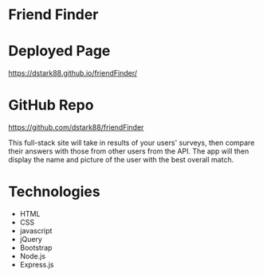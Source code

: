 # Friend Finder

# Deployed Page
https://dstark88.github.io/friendFinder/

# GitHub Repo
https://github.com/dstark88/friendFinder

This full-stack site will take in results of your users' surveys, then compare their answers with those from other users from the API. The app will then display the name and picture of the user with the best overall match.

# Technologies
* HTML
* CSS
* javascript
* jQuery
* Bootstrap
* Node.js
* Express.js


